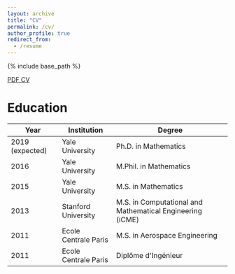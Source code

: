 ```yaml
---
layout: archive
title: "CV"
permalink: /cv/
author_profile: true
redirect_from:
  - /resume
---
```


{% include base_path %}

[PDF CV](https://www.dropbox.com/s/aopprx248hdy3di/CV-December-2018.pdf?dl=0)

Education
======

|Year|Institution|Degree|   
|---|---|---|  
|2019 (expected)|Yale University|Ph.D. in Mathematics|  
|2016|Yale University|M.Phil. in Mathematics|  
|2015|Yale University|M.S. in Mathematics|  
|2013|Stanford University|M.S. in Computational and Mathematical Engineering (iCME)|  
|2011|Ecole Centrale Paris|M.S. in Aerospace Engineering|  
|2011|Ecole Centrale Paris|Diplôme d'Ingénieur|  
